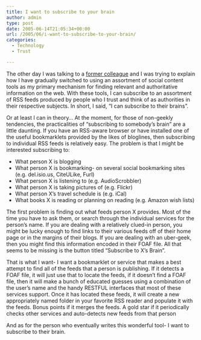 ```yaml
---
title: I want to subscribe to your brain
author: admin
type: post
date: 2005-06-14T21:05:34+00:00
url: /2005/06/i-want-to-subscribe-to-your-brain/
categories:
  - Technology
  - Trust

---
```

The other day I was talking to a [former colleague][1] and I was trying to explain how I have gradually switched to using an assortment of social content tools as my primary mechanism for finding relevant and authoritative information on the web. With these tools, I can subscribe to an assortment of RSS feeds produced by people who I trust and think of as authorities in their respective subjects. In short, I said, &#8220;I can subscribe to their brains&#8221;.

Or at least I can in theory&#8230; At the moment, for those of non-geekly tendencies, the practicalities of &#8220;subscribing to somebody&#8217;s brain&#8221; are a little daunting. If you have an RSS-aware browser or have installed one of the useful bookmarklets provided by the likes of bloglines, then subscribing to individual RSS feeds is relatively easy. The problem is that I might be interested subscribing to:

  * What person X is blogging
  * What person X is bookmarking- on several social bookmarking sites (e.g. del.isio.us, CiteULike, Furl) 
  * What person X is listening to (e.g. AudioScrobbler)
  * What person X is taking pictures of (e.g. Flickr)
  * What person X&#8217;s travel schedule is (e.g. iCal)
  * What books X is reading or planning on reading (e.g. Amazon wish lists)

The first problem is finding out what feeds person X provides. Most of the time you have to ask them, or search through the individual services for the person&#8217;s name. If you are dealing with a relatively clued-in person, you might be lucky enough to find links to their various feeds off of their home page or in the margins of their blogs. If you are dealing with an uber-geek, then you might find this information encoded in their FOAF file. All that seems to be missing is the button titled &#8220;Subscribe to X&#8217;s Brain&#8221;.

<lazywebrequest>That is what I want- I want a bookmarklet or service that makes a best attempt to find all of the feeds that a person is publishing. If it detects a FOAF file, it will just use that to locate the feeds, if it doesn&#8217;t find a FOAF file, then it will make a bunch of educated guesses using a combination of the user&#8217;s name and the handy RESTFUL interfaces that most of these services support. Once it has located these feeds, it will create a new appropriately named folder in your favorite RSS reader and populate it with the feeds. Bonus points if it merges the feeds. A gold star if it periodically checks other services and auto-detects new feeds from that person</lazywebrequest>

And as for the person who eventually writes this wonderful tool- I want to subscribe to their brain.

 [1]: http://www.ldodds.com/